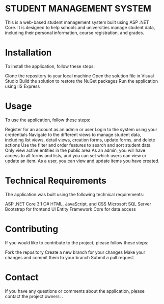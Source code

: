 # STUDENT MANAGEMENT SYSTEM
This is a web-based student management system built using ASP .NET Core. It is designed to help schools and universities manage student data, including their personal information, course registration, and grades.

# Installation
To install the application, follow these steps:

Clone the repository to your local machine
Open the solution file in Visual Studio
Build the solution to restore the NuGet packages
Run the application using IIS Express
# Usage
To use the application, follow these steps:

Register for an account as an admin or user
Login to the system using your credentials
Navigate to the different views to manage student data, including list views, detail views, creation forms, update forms, and delete actions
Use the filter and order features to search and sort student data
Only view active entities in the public area
As an admin, you will have access to all forms and lists, and you can set which users can view or update an item. As a user, you can view and update items you have created.

# Technical Requirements
The application was built using the following technical requirements:

ASP .NET Core 3.1
C#
HTML, JavaScript, and CSS
Microsoft SQL Server
Bootstrap for frontend UI
Entity Framework Core for data access
# Contributing
If you would like to contribute to the project, please follow these steps:

Fork the repository
Create a new branch for your changes
Make your changes and commit them to your branch
Submit a pull request

# Contact
If you have any questions or comments about the application, please contact the project owners: .
